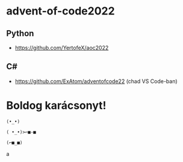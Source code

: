 # advent-of-code2022

## Python
- https://github.com/YertofeX/aoc2022

## C#
- https://github.com/ExAtom/adventofcode22 (chad VS Code-ban)

# Boldog karácsonyt!

```
(•_•)

( •_•)>⌐■-■

(⌐■_■)
```
a
